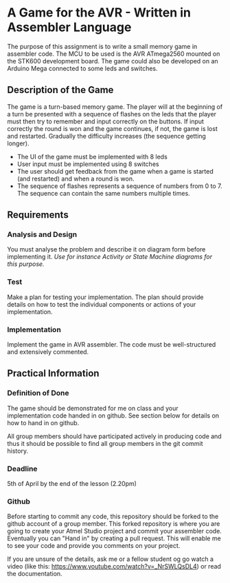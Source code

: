 # A Game for the AVR - Written in Assembler Language

The purpose of this assignment is to write a small memory game in assembler code. The MCU to be used is the AVR ATmega2560 mounted on the STK600 development board. The game could also be developed on an Arduino Mega connected to some leds and switches.

## Description of the Game

The game is a turn-based memory game. The player will at the beginning of a turn be presented with a sequence of flashes on the leds that the player must then try to remember and input correctly on the buttons. If input correctly the round is won and the game continues, if not, the game is lost and restarted. Gradually the difficulty increases (the sequence getting longer).

* The UI of the game must be implemented with 8 leds
* User input must be implemented using 8 switches
* The user should get feedback from the game when a game is started (and restarted) and when a round is won.
* The sequence of flashes represents a sequence of numbers from 0 to 7. The sequence can contain the same numbers multiple times. 

## Requirements

### Analysis and Design
You must analyse the problem and describe it on diagram form before implementing it. *Use for instance Activity or State Machine diagrams for this purpose.*

### Test
Make a plan for testing your implementation. The plan should provide details on how to test the individual components or actions of your implementation.

### Implementation
Implement the game in AVR assembler. The code must be well-structured and extensively commented. 

## Practical Information
### Definition of Done
The game should be demonstrated for me on class and your implementation code handed in on github. See section below for details on how to hand in on github.

All group members should have participated actively in producing code and thus it should be possible to find all group members in the git commit history.

### Deadline 
5th of April by the end of the lesson (2.20pm)

### Github
Before starting to commit any code, this repository should be forked to the github account of a group member. This forked repository is where you are going to create your Atmel Studio project and commit your assembler code. Eventually you can "Hand in" by creating a pull request. This will enable me to see your code and provide you comments on your project.

If you are unsure of the details, ask me or a fellow student og go watch a video (like this: https://www.youtube.com/watch?v=_NrSWLQsDL4) or read the documentation.
